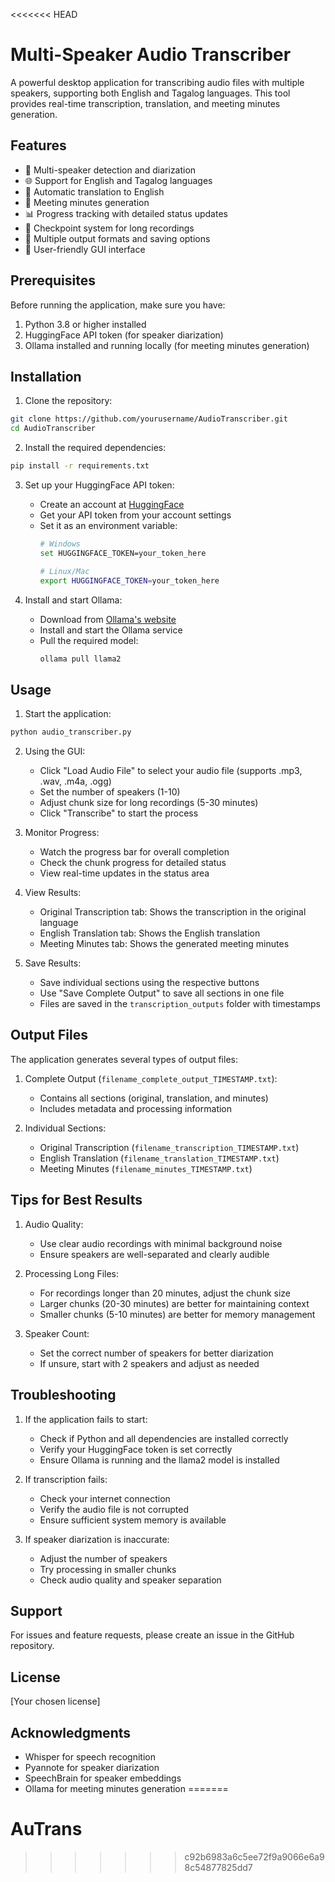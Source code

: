 <<<<<<< HEAD
# Multi-Speaker Audio Transcriber

A powerful desktop application for transcribing audio files with multiple speakers, supporting both English and Tagalog languages. This tool provides real-time transcription, translation, and meeting minutes generation.

## Features

- 🎯 Multi-speaker detection and diarization
- 🌐 Support for English and Tagalog languages
- 🔄 Automatic translation to English
- 📝 Meeting minutes generation
- 📊 Progress tracking with detailed status updates
- 💾 Checkpoint system for long recordings
- 📁 Multiple output formats and saving options
- 🎨 User-friendly GUI interface

## Prerequisites

Before running the application, make sure you have:

1. Python 3.8 or higher installed
2. HuggingFace API token (for speaker diarization)
3. Ollama installed and running locally (for meeting minutes generation)

## Installation

1. Clone the repository:
```bash
git clone https://github.com/yourusername/AudioTranscriber.git
cd AudioTranscriber
```

2. Install the required dependencies:
```bash
pip install -r requirements.txt
```

3. Set up your HuggingFace API token:
   - Create an account at [HuggingFace](https://huggingface.co)
   - Get your API token from your account settings
   - Set it as an environment variable:
     ```bash
     # Windows
     set HUGGINGFACE_TOKEN=your_token_here
     
     # Linux/Mac
     export HUGGINGFACE_TOKEN=your_token_here
     ```

4. Install and start Ollama:
   - Download from [Ollama's website](https://ollama.ai)
   - Install and start the Ollama service
   - Pull the required model:
     ```bash
     ollama pull llama2
     ```

## Usage

1. Start the application:
```bash
python audio_transcriber.py
```

2. Using the GUI:
   - Click "Load Audio File" to select your audio file (supports .mp3, .wav, .m4a, .ogg)
   - Set the number of speakers (1-10)
   - Adjust chunk size for long recordings (5-30 minutes)
   - Click "Transcribe" to start the process

3. Monitor Progress:
   - Watch the progress bar for overall completion
   - Check the chunk progress for detailed status
   - View real-time updates in the status area

4. View Results:
   - Original Transcription tab: Shows the transcription in the original language
   - English Translation tab: Shows the English translation
   - Meeting Minutes tab: Shows the generated meeting minutes

5. Save Results:
   - Save individual sections using the respective buttons
   - Use "Save Complete Output" to save all sections in one file
   - Files are saved in the `transcription_outputs` folder with timestamps

## Output Files

The application generates several types of output files:

1. Complete Output (`filename_complete_output_TIMESTAMP.txt`):
   - Contains all sections (original, translation, and minutes)
   - Includes metadata and processing information

2. Individual Sections:
   - Original Transcription (`filename_transcription_TIMESTAMP.txt`)
   - English Translation (`filename_translation_TIMESTAMP.txt`)
   - Meeting Minutes (`filename_minutes_TIMESTAMP.txt`)

## Tips for Best Results

1. Audio Quality:
   - Use clear audio recordings with minimal background noise
   - Ensure speakers are well-separated and clearly audible

2. Processing Long Files:
   - For recordings longer than 20 minutes, adjust the chunk size
   - Larger chunks (20-30 minutes) are better for maintaining context
   - Smaller chunks (5-10 minutes) are better for memory management

3. Speaker Count:
   - Set the correct number of speakers for better diarization
   - If unsure, start with 2 speakers and adjust as needed

## Troubleshooting

1. If the application fails to start:
   - Check if Python and all dependencies are installed correctly
   - Verify your HuggingFace token is set correctly
   - Ensure Ollama is running and the llama2 model is installed

2. If transcription fails:
   - Check your internet connection
   - Verify the audio file is not corrupted
   - Ensure sufficient system memory is available

3. If speaker diarization is inaccurate:
   - Adjust the number of speakers
   - Try processing in smaller chunks
   - Check audio quality and speaker separation

## Support

For issues and feature requests, please create an issue in the GitHub repository.

## License

[Your chosen license]

## Acknowledgments

- Whisper for speech recognition
- Pyannote for speaker diarization
- SpeechBrain for speaker embeddings
- Ollama for meeting minutes generation 
=======
# AuTrans
>>>>>>> c92b6983a6c5ee72f9a9066e6a98c54877825dd7
